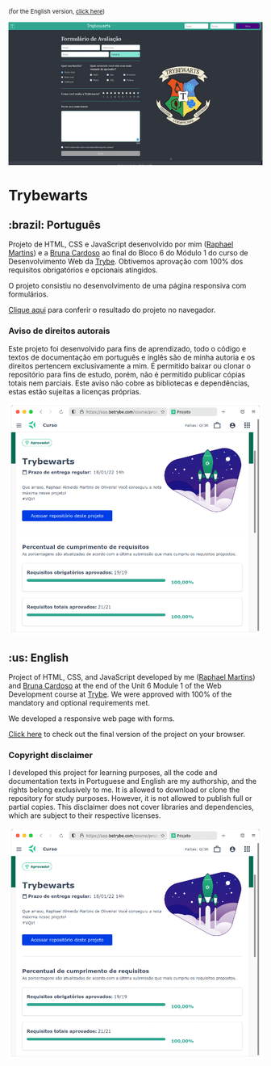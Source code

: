 <small>(for the English version, <a href="#en">click here</a>)</small>

![Prévia da página - Preview of the page](./preview.gif)

# Trybewarts
<h2>:brazil: Português</h2>
<p id="pt">Projeto de HTML, CSS e JavaScript desenvolvido por mim (<a href="https://www.linkedin.com/in/raphaelameidamartins/" target="_blank" rel="external">Raphael Martins</a>) e a <a href="https://github.com/bruh-git" target="_blank" rel="external">Bruna Cardoso</a> ao final do Bloco 6 do Módulo 1 do curso de Desenvolvimento Web da <a href="https://www.betrybe.com" targe="_blank" rel="nofollow">Trybe</a>. Obtivemos aprovação com 100% dos requisitos obrigatórios e opcionais atingidos.</p>
<p>O projeto consistiu no desenvolvimento de uma página responsiva com formulários.</p>
<p><a href="https://raphaelalmeidamartins.github.io/trybewarts/" target="_blank">Clique aqui</a> para conferir o resultado do projeto no navegador.</p>

<h3>Aviso de direitos autorais</h3>
<p>Este projeto foi desenvolvido para fins de aprendizado, todo o código e textos de documentação em português e inglês são de minha autoria e os direitos pertencem exclusivamente a mim. É permitido baixar ou clonar o repositório para fins de estudo, porém, não é permitido publicar cópias totais nem parciais. Este aviso não cobre as bibliotecas e dependências, estas estão sujeitas a licenças próprias.</p>

![Minha nota no projeto - My grade of the project](./nota.png)
<br>

<h2 id="en">:us: English</h2>
<p>Project of HTML, CSS, and JavaScript developed by me (<a href="https://www.linkedin.com/in/raphaelameidamartins/" target="_blank" rel="external">Raphael Martins</a>) and <a href="https://github.com/bruh-git" target="_blank" rel="external">Bruna Cardoso</a> at the end of the Unit 6 Module 1 of the Web Development course at <a href="https://www.betrybe.com" targe="_blank" rel="nofollow">Trybe</a>. We were approved with 100% of the mandatory and optional requirements met.</p>
<p>We developed a responsive web page with forms.</p>
<p><a href="https://raphaelalmeidamartins.github.io/trybewarts/" target="_blank">Click here</a> to check out the final version of the project on your browser.</p>

<h3>Copyright disclaimer</h3>
<p>I developed this project for learning purposes, all the code and documentation texts in Portuguese and English are my authorship, and the rights belong exclusively to me. It is allowed to download or clone the repository for study purposes. However, it is not allowed to publish full or partial copies. This disclaimer does not cover libraries and dependencies, which are subject to their respective licenses.</p>

![My grade of the project - Minha nota no projeto](./nota.png)